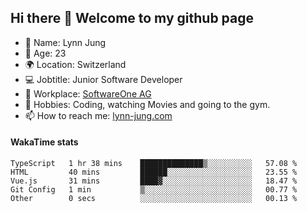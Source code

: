 ## Hi there 👋 Welcome to my github page

- 🧑 Name: Lynn Jung
- 🔞 Age: 23
- 🌍 Location: Switzerland
- 💻 Jobtitle: Junior Software Developer
- 🏢 Workplace: [SoftwareOne AG](https://www.softwareone.com/)
- 💪 Hobbies: Coding, watching Movies and going to the gym.
- 📫 How to reach me: [lynn-jung.com](https://lynn-jung.com/)

#### WakaTime stats
<!--START_SECTION:waka-->

```text
TypeScript   1 hr 38 mins    ██████████████▒░░░░░░░░░░   57.08 %
HTML         40 mins         ██████░░░░░░░░░░░░░░░░░░░   23.55 %
Vue.js       31 mins         ████▓░░░░░░░░░░░░░░░░░░░░   18.47 %
Git Config   1 min           ▒░░░░░░░░░░░░░░░░░░░░░░░░   00.77 %
Other        0 secs          ░░░░░░░░░░░░░░░░░░░░░░░░░   00.13 %
```

<!--END_SECTION:waka-->

[^1]: https://github.com/jstrieb/github-stats

